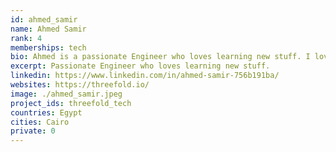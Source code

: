 ```yaml
---
id: ahmed_samir
name: Ahmed Samir
rank: 4
memberships: tech
bio: Ahmed is a passionate Engineer who loves learning new stuff. I love what Threefold is doing to give the internet back to the people, enabling those who do not have internet access by providing them with free, easily—accessible internet
excerpt: Passionate Engineer who loves learning new stuff.
linkedin: https://www.linkedin.com/in/ahmed-samir-756b191ba/
websites: https://threefold.io/
image: ./ahmed_samir.jpeg
project_ids: threefold_tech
countries: Egypt
cities: Cairo
private: 0
---
```


